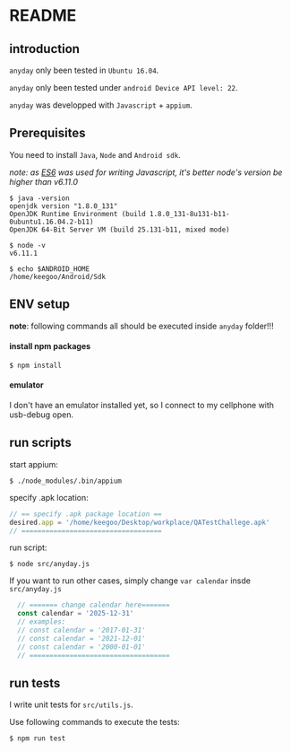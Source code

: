 # README

## introduction

`anyday` only been tested in `Ubuntu 16.04`.

`anyday` only been tested under `android Device API level: 22`.

`anyday` was developped with `Javascript` + `appium`.

## Prerequisites

You need to install `Java`, `Node` and `Android sdk`.

*note: as [ES6](https://github.com/lukehoban/es6features) was used for writing Javascript, it's better node's version be higher than v6.11.0* 

```shell
$ java -version
openjdk version "1.8.0_131"
OpenJDK Runtime Environment (build 1.8.0_131-8u131-b11-0ubuntu1.16.04.2-b11)
OpenJDK 64-Bit Server VM (build 25.131-b11, mixed mode)
```

```shell
$ node -v
v6.11.1
```

```shell
$ echo $ANDROID_HOME
/home/keegoo/Android/Sdk
```

## ENV setup

**note**: following commands all should be executed inside `anyday` folder!!!

#### install npm packages

```shell
$ npm install
```

#### emulator

I don't have an emulator installed yet, so I connect to my cellphone with usb-debug open.

## run scripts

start appium:

```shell
$ ./node_modules/.bin/appium
```

specify .apk location:

```javascript
// == specify .apk package location ==
desired.app = '/home/keegoo/Desktop/workplace/QATestChallege.apk'
// =================================== 
```

run script:

```shell
$ node src/anyday.js
```

If you want to run other cases, simply change `var calendar` insde `src/anyday.js`

```javascript
  // ======= change calendar here=======
  const calendar = '2025-12-31'
  // examples: 
  // const calendar = '2017-01-31'
  // const calendar = '2021-12-01'
  // const calendar = '2000-01-01'
  // ===================================
```


## run tests

I write unit tests for `src/utils.js`. 

Use following commands to execute the tests:

```shell
$ npm run test
```